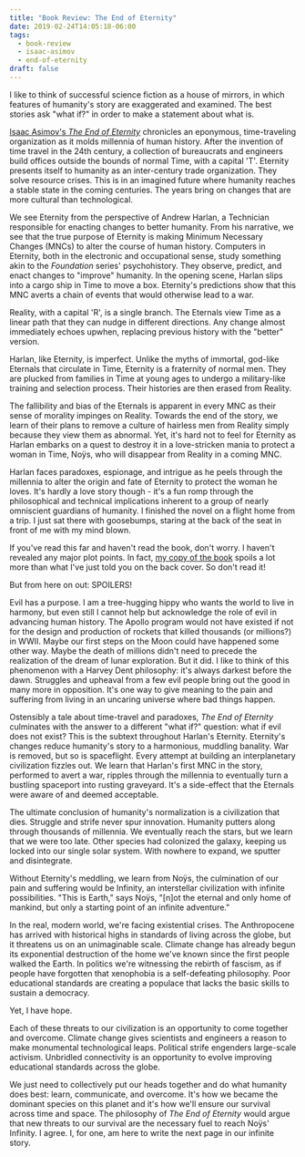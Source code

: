 ```yaml
---
title: "Book Review: The End of Eternity"
date: 2019-02-24T14:05:18-06:00
tags:
  - book-review
  - isaac-asimov
  - end-of-eternity
draft: false
---
```


I like to think of successful science fiction as a house of mirrors, in which features of humanity's story are exaggerated and examined. The best stories ask "what if?" in order to make a statement about what is.

[Isaac Asimov's _The End of Eternity_](https://www.goodreads.com/book/show/509784.The_End_of_Eternity) chronicles an eponymous, time-traveling organization as it molds millennia of human history. After the invention of time travel in the 24th century, a collection of bureaucrats and engineers build offices outside the bounds of normal Time, with a capital 'T'. Eternity presents itself to humanity as an inter-century trade organization. They solve resource crises. This is in an imagined future where humanity reaches a stable state in the coming centuries. The years bring on changes that are more cultural than technological.

We see Eternity from the perspective of Andrew Harlan, a Technician responsible for enacting changes to better humanity. From his narrative, we see that the true purpose of Eternity is making Minimum Necessary Changes (MNCs) to alter the course of human history. Computers in Eternity, both in the electronic and occupational sense, study something akin to the _Foundation_ series' psychohistory. They observe, predict, and enact changes to "improve" humanity. In the opening scene, Harlan slips into a cargo ship in Time to move a box. Eternity's predictions show that this MNC averts a chain of events that would otherwise lead to a war.

Reality, with a capital 'R', is a single branch. The Eternals view Time as a linear path that they can nudge in different directions. Any change almost immediately echoes upwhen, replacing previous history with the "better" version.

Harlan, like Eternity, is imperfect. Unlike the myths of immortal, god-like Eternals that circulate in Time, Eternity is a fraternity of normal men. They are plucked from families in Time at young ages to undergo a military-like training and selection process. Their histories are then erased from Reality.

The fallibility and bias of the Eternals is apparent in every MNC as their sense of morality impinges on Reality. Towards the end of the story, we learn of their plans to remove a culture of hairless men from Reality simply because they view them as abnormal. Yet, it's hard not to feel for Eternity as Harlan embarks on a quest to destroy it in a love-stricken mania to protect a woman in Time, Noÿs, who will disappear from Reality in a coming MNC.

Harlan faces paradoxes, espionage, and intrigue as he peels through the millennia to alter the origin and fate of Eternity to protect the woman he loves. It's hardly a love story though - it's a fun romp through the philosophical and technical implications inherent to a group of nearly omniscient guardians of humanity. I finished the novel on a flight home from a trip. I just sat there with goosebumps, staring at the back of the seat in front of me with my mind blown.

If you've read this far and haven't read the book, don't worry. I haven't revealed any major plot points. In fact, [my copy of the book](https://www.amazon.com/End-Eternity-Novel-Isaac-Asimov/dp/0765319195/ref=tmm_pap_swatch_0?_encoding=UTF8&qid=&sr=) spoils a lot more than what I've just told you on the back cover. So don't read it!

But from here on out: SPOILERS!

Evil has a purpose. I am a tree-hugging hippy who wants the world to live in harmony, but even still I cannot help but acknowledge the role of evil in advancing human history. The Apollo program would not have existed if not for the design and production of rockets that killed thousands (or millions?) in WWII. Maybe our first steps on the Moon could have happened some other way. Maybe the death of millions didn't need to precede the realization of the dream of lunar exploration. But it did. I like to think of this phenomenon with a Harvey Dent philosophy: it's always darkest before the dawn. Struggles and upheaval from a few evil people bring out the good in many more in opposition. It's one way to give meaning to the pain and suffering from living in an uncaring universe where bad things happen.

Ostensibly a tale about time-travel and paradoxes, _The End of Eternity_ culminates with the answer to a different "what if?" question: what if evil does not exist? This is the subtext throughout Harlan's Eternity. Eternity's changes reduce humanity's story to a harmonious, muddling banality. War is removed, but so is spaceflight. Every attempt at building an interplanetary civilization fizzles out. We learn that Harlan's first MNC in the story, performed to avert a war, ripples through the millennia to eventually turn a bustling spaceport into rusting graveyard. It's a side-effect that the Eternals were aware of and deemed acceptable.

The ultimate conclusion of humanity's normalization is a civilization that dies. Struggle and strife never spur innovation. Humanity putters along through thousands of millennia. We eventually reach the stars, but we learn that we were too late. Other species had colonized the galaxy, keeping us locked into our single solar system. With nowhere to expand, we sputter and disintegrate.

Without Eternity's meddling, we learn from Noÿs, the culmination of our pain and suffering would be Infinity, an interstellar civilization with infinite possibilities. "This is Earth," says Noÿs, "[n]ot the eternal and only home of mankind, but only a starting point of an infinite adventure."

In the real, modern world, we're facing existential crises. The Anthropocene has arrived with historical highs in standards of living across the globe, but it threatens us on an unimaginable scale. Climate change has already begun its exponential destruction of the home we've known since the first people walked the Earth. In politics we're witnessing the rebirth of fascism, as if people have forgotten that xenophobia is a self-defeating philosophy. Poor educational standards are creating a populace that lacks the basic skills to sustain a democracy.

Yet, I have hope.

Each of these threats to our civilization is an opportunity to come together and overcome. Climate change gives scientists and engineers a reason to make monumental technological leaps. Political strife engenders large-scale activism. Unbridled connectivity is an opportunity to evolve improving educational standards across the globe.

We just need to collectively put our heads together and do what humanity does best: learn, communicate, and overcome. It's how we became the dominant species on this planet and it's how we'll ensure our survival across time and space. The philosophy of _The End of Eternity_ would argue that new threats to our survival are the necessary fuel to reach Noÿs' Infinity. I agree. I, for one, am here to write the next page in our infinite story.